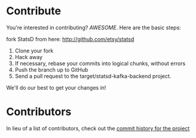 # Contribute

You're interested in contributing? *AWESOME*. Here are the basic steps:

fork StatsD from here: http://github.com/etsy/statsd

1. Clone your fork
2. Hack away
3. If necessary, rebase your commits into logical chunks, without errors
4. Push the branch up to GitHub
5. Send a pull request to the target/statsd-kafka-backend project.

We'll do our best to get your changes in!

# Contributors

In lieu of a list of contributors, check out the [commit history for the project](https://github.com/target/statsd-kafka-backend/graphs/contributors)
